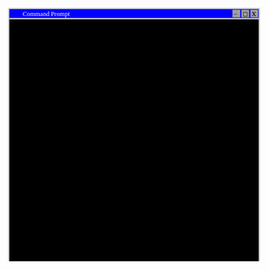 <svg width="100%" height="100%" viewBox="0 0 200 200" xmlns="http://www.w3.org/2000/svg">
    <rect x="2" y="2" width="196" height="8" 
          fill="blue" stroke="#D3D3D3" stroke-width="1"/>
           <image x="4" y="3" href="https://developer.valvesoftware.com/w/images/7/71/Icon-CMD.png" height="6">C:/</image>
          <text x="13" y="8" font-family="Consolas" font-size="5" fill="white">Command Prompt</text>
    <rect x="191" y="3" height="6" width="6" fill="#9f9f9e" />
     <text x="192" y="8" font-family="Iceland" font-size="7" fill="black">x</text>
    <rect x="184" y="3" height="6" width="6" fill="#9f9f9e" />
         <text x="185" y="8" font-family="Iceland" font-size="5" fill="black">◻</text>
    <rect x="177" y="3" height="6" width="6" fill="#9f9f9e" />
             <text x="178" y="6" font-family="Iceland" font-size="5" fill="black">_</text>
    <rect x="2" y="10" width="196" height="196" 
          fill="black" stroke="#D3D3D3" stroke-width="1"/>
</svg>
